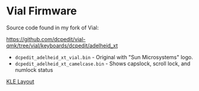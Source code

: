 # Vial Firmware
Source code found in my fork of Vial:

https://github.com/dcpedit/vial-qmk/tree/vial/keyboards/dcpedit/adelheid_xt

- `dcpedit_adelheid_xt_vial.bin` - Original with "Sun Microsystems" logo.
- `dcpedit_adelheid_xt_camelcase.bin` - Shows capslock, scroll lock, and numlock status

[KLE Layout](http://www.keyboard-layout-editor.com/#/gists/9caebae5af1b5afd55ecb723179019c4)